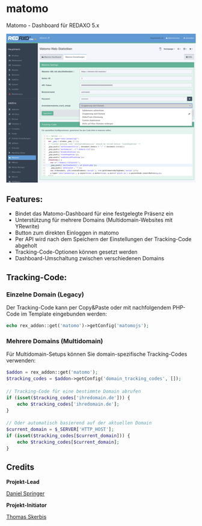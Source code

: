 # matomo
Matomo - Dashboard für REDAXO 5.x

![Screenshot](https://raw.githubusercontent.com/FriendsOfREDAXO/matomo/assets/matomo.png)

## Features: 
- Bindet das Matomo-Dashboard für eine festgelegte Präsenz ein
- Unterstützung für mehrere Domains (Multidomain-Websites mit YRewrite)
- Button zum direkten Einloggen in matomo
- Per API wird nach dem Speichern der Einstellungen der Tracking-Code abgeholt
- Tracking-Code-Optionen können gesetzt werden
- Dashboard-Umschaltung zwischen verschiedenen Domains

## Tracking-Code:

### Einzelne Domain (Legacy)
Der Tracking-Code kann per Copy&Paste oder mit nachfolgendem PHP-Code im Template eingebunden werden: 

```php
echo rex_addon::get('matomo')->getConfig('matomojs');
```

### Mehrere Domains (Multidomain)
Für Multidomain-Setups können Sie domain-spezifische Tracking-Codes verwenden:

```php
$addon = rex_addon::get('matomo');
$tracking_codes = $addon->getConfig('domain_tracking_codes', []);

// Tracking-Code für eine bestimmte Domain abrufen
if (isset($tracking_codes['ihredomain.de'])) {
    echo $tracking_codes['ihredomain.de'];
}

// Oder automatisch basierend auf der aktuellen Domain
$current_domain = $_SERVER['HTTP_HOST'];
if (isset($tracking_codes[$current_domain])) {
    echo $tracking_codes[$current_domain];
}
```
## Credits

**Projekt-Lead**

[Daniel Springer](https://github.com/danspringer)

**Projekt-Initiator**

[Thomas Skerbis](https://github.com/skerbis)

